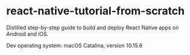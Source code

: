 # react-native-tutorial-from-scratch

Distilled step-by-step guide to build and deploy React Native apps on Android and iOS.

Dev operating system: macOS Catalina, version 10.15.6
